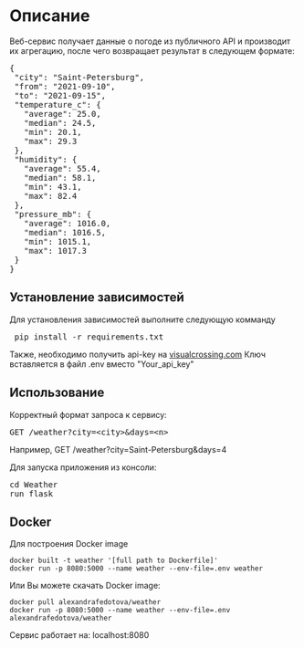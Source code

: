 <h1>Описание</h1>

Веб-сервис получает данные о погоде из публичного API и производит их агрегацию, после чего возвращает результат в следующем формате: 

<pre>
{ 
 "city": "Saint-Petersburg",
 "from": "2021-09-10",
 "to": "2021-09-15",
 "temperature_c": {
   "average": 25.0,
   "median": 24.5,
   "min": 20.1,
   "max": 29.3
 },
 "humidity": {
   "average": 55.4,
   "median": 58.1,
   "min": 43.1,
   "max": 82.4
 },
 "pressure_mb": {
   "average": 1016.0,
   "median": 1016.5,
   "min": 1015.1,
   "max": 1017.3
 }
}
</pre></p>

<h2>Установление зависимостей </h2>

<p>
Для установления зависимостей выполните следующую комманду
<pre> pip install -r requirements.txt </pre>
Также, необходимо получить api-key на <a href="https://www.visualcrossing.com/">visualcrossing.com</a>
Ключ вставляется в файл .env вместо "Your_api_key"

</p>

<h2>Использование </h2> 

<p>
Корректный формат запроса к сервису: <pre>GET /weather?city=&ltcity>&days=&ltn></pre>
Например, GET /weather?city=Saint-Petersburg&days=4 

Для запуска приложения из консоли:
<pre>cd Weather
run flask </pre>

</p> 

<h2> Docker </h2>
  <p> Для построения Docker image
 
    docker built -t weather '[full path to Dockerfile]'
    docker run -p 8080:5000 --name weather --env-file=.env weather 

  Или Вы можете скачать Docker image: 
  
    docker pull alexandrafedotova/weather 
    docker run -p 8080:5000 --name weather --env-file=.env alexandrafedotova/weather

  Сервис работает на: localhost:8080
  </p>
  
 
